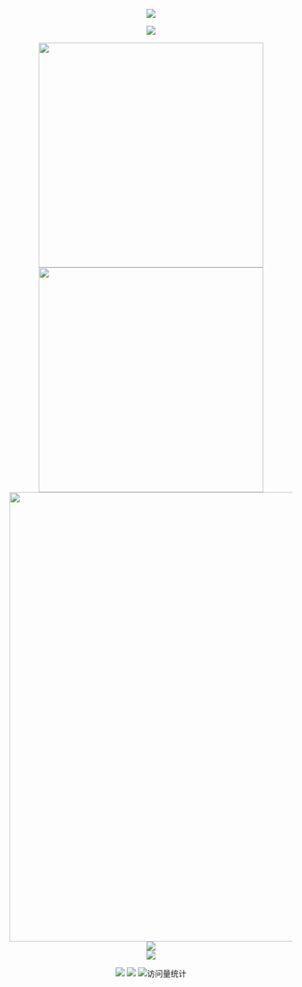 <!-- https://github.com/kyechan99/capsule-render -->
<p align="center">
<img src="https://capsule-render.vercel.app/api?type=waving&color=timeGradient&height=260&&section=header&text=HI%20THERE!&fontSize=90&fontAlign=50&fontAlignY=30&desc=I%20am%20WeiYang!&descAlign=50&descSize=30&descAlignY=60&animation=twinkling">
</p>
 
<!-- https://github.com/DenverCoder1/readme-typing-svg -->
<p align="center">
<img src="https://readme-typing-svg.demolab.com/?font=Orbitron&pause=1000&width=435&lines=console.log(%22Hello%2C%20World%22);%E5%B0%8F%E9%AD%8F%E5%90%8C%E5%AD%A6%E7%A5%9D%E5%A4%A7%E5%AE%B6%E5%AD%A6%E4%B9%A0%E5%BF%AB%E4%B9%90!&center=true&size=27" />
</p>
 
<p align="center">
<!-- https://github.com/anuraghazra/github-readme-stats -->
<img align="center" width="400" src="https://github-readme-stats.vercel.app/api?username=wy1348666498&theme=transparent&include_all_commits=true&show_icons=true&hide_border=true" />
<!-- https://github.com/DenverCoder1/github-readme-streak-stats -->
<img align="center" width="400" src="https://streak-stats.demolab.com?user=wy1348666498&theme=transparent&date_format=%5BY.%5Dn.j&hide_border=true" />
<br/>
<!-- https://github.com/Ashutosh00710/github-readme-activity-graph -->
<img width="800" src="https://github-readme-activity-graph.vercel.app/graph?username=wy1348666498&theme=github-compact&hide_border=true&area=true">
<br/>
<!-- https://github.com/anuraghazra/github-readme-stats -->
<img align="center" src="https://github-readme-stats.vercel.app/api/top-langs/?username=wy1348666498&theme=transparent&hide_border=true&layout=donut-vertical&langs_count=6" />
<br/>
<!-- https://github.com/tandpfun/skill-icons -->
<img align="center" src="https://skillicons.dev/icons?i=html,js,ts,vue,react,nodejs,nestjs,mysql,mongodb,redis,rabbitmq&theme=light" />
</p>
 
<!-- https://github.com/badges/shields -->
<p align="center">
<a href="https://github.com/wy1348666498"><img src="https://img.shields.io/badge/GitHub-wy1348666498-blue?logo=github" /></a>
<img src="https://img.shields.io/badge/QQ-1348666498-green?logo=tencentqq" />
 <img src="https://komarev.com/ghpvc/?username=wy1348666498&label=Views&color=orange&style=flat" alt="访问量统计" />
</p>
